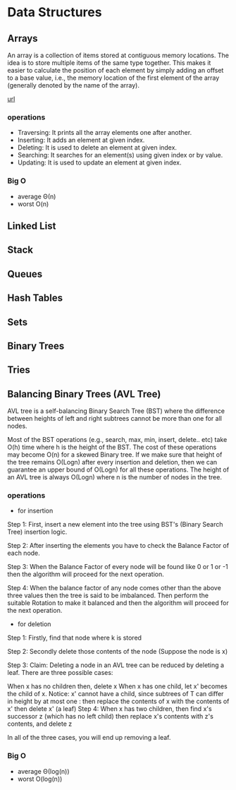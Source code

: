 # Data Structures

## Arrays
An array is a collection of items stored at contiguous memory locations. The idea is to store multiple items of the same type together. This makes it easier to calculate the position of each element by simply adding an offset to a base value, i.e., the memory location of the first element of the array (generally denoted by the name of the array).

[url](https://www.geeksforgeeks.org/wp-content/uploads/Array-In-C.png)

### operations 
* Traversing: It prints all the array elements one after another.
* Inserting: It adds an element at given index.
* Deleting: It is used to delete an element at given index.
* Searching: It searches for an element(s) using given index or by value.
* Updating: It is used to update an element at given index.

### Big O 
* average
  Θ(n)
 * worst
  O(n)


## Linked List

## Stack 

## Queues

## Hash Tables 

## Sets 

## Binary Trees 

## Tries

## Balancing Binary Trees (AVL Tree)

AVL tree is a self-balancing Binary Search Tree (BST) where the difference between heights of left and right subtrees cannot be more than one for all nodes.

Most of the BST operations (e.g., search, max, min, insert, delete.. etc) take O(h) time where h is the height of the BST. The cost of these operations may become O(n) for a skewed Binary tree. If we make sure that height of the tree remains O(Logn) after every insertion and deletion, then we can guarantee an upper bound of O(Logn) for all these operations. The height of an AVL tree is always O(Logn) where n is the number of nodes in the tree.


### operations

* for insertion 

Step 1: First, insert a new element into the tree using BST's (Binary Search Tree) insertion logic.

Step 2: After inserting the elements you have to check the Balance Factor of each node.

Step 3: When the Balance Factor of every node will be found like 0 or 1 or -1 then the algorithm will proceed for the next operation.

Step 4: When the balance factor of any node comes other than the above three values then the tree is said to be imbalanced. Then perform the suitable Rotation to make it balanced and then the algorithm will proceed for the next operation. 


* for deletion

Step 1: Firstly, find that node where k is stored

Step 2: Secondly delete those contents of the node (Suppose the node is x)

Step 3: Claim: Deleting a node in an AVL tree can be reduced by deleting a leaf. There are three possible cases:

 When x has no children then, delete x
    When x has one child, let x' becomes the child of x.
    Notice: x' cannot have a child, since subtrees of T can differ in height by at most one :
        then replace the contents of x with the contents of x'
        then delete x' (a leaf)
 Step 4:  When x has two children,
        then find x's successor z (which has no left child)
        then replace x's contents with z's contents, and
        delete z

In all of the three cases, you will end up removing a leaf. 

### Big O 
* average
Θ(log(n))
 * worst
O(log(n))
